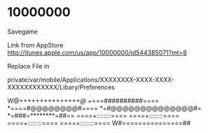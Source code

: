 10000000
========

Savegame 

Link from AppStore
http://itunes.apple.com/us/app/10000000/id544385071?mt=8

Replace File in 

private/var/mobile/Applications/XXXXXXXX-XXXX-XXXX-XXXXXXXXXXXX/Libary/Preferences



W@+++++++++++++++*@
+*===##########====
*====#@@@@@@@@#====
*=#@@@@@@@@@@@@@@#=
*=###=********=##==
*====+::::::::*====
*====+::::::::*====
*====+::::::::*====
*====+::::::::*====
W#===============##